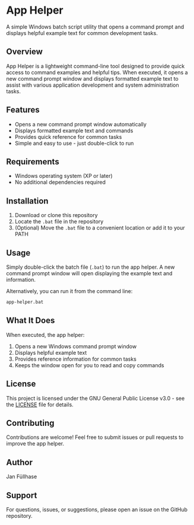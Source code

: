 # App Helper

A simple Windows batch script utility that opens a command prompt and displays helpful example text for common development tasks.

## Overview

App Helper is a lightweight command-line tool designed to provide quick access to command examples and helpful tips. When executed, it opens a new command prompt window and displays formatted example text to assist with various application development and system administration tasks.

## Features

- Opens a new command prompt window automatically
- Displays formatted example text and commands
- Provides quick reference for common tasks
- Simple and easy to use - just double-click to run

## Requirements

- Windows operating system (XP or later)
- No additional dependencies required

## Installation

1. Download or clone this repository
2. Locate the `.bat` file in the repository
3. (Optional) Move the `.bat` file to a convenient location or add it to your PATH

## Usage

Simply double-click the batch file (`.bat`) to run the app helper. A new command prompt window will open displaying the example text and information.

Alternatively, you can run it from the command line:

```cmd
app-helper.bat
```

## What It Does

When executed, the app helper:
1. Opens a new Windows command prompt window
2. Displays helpful example text
3. Provides reference information for common tasks
4. Keeps the window open for you to read and copy commands

## License

This project is licensed under the GNU General Public License v3.0 - see the [LICENSE](LICENSE) file for details.

## Contributing

Contributions are welcome! Feel free to submit issues or pull requests to improve the app helper.

## Author

Jan Füllhase

## Support

For questions, issues, or suggestions, please open an issue on the GitHub repository.